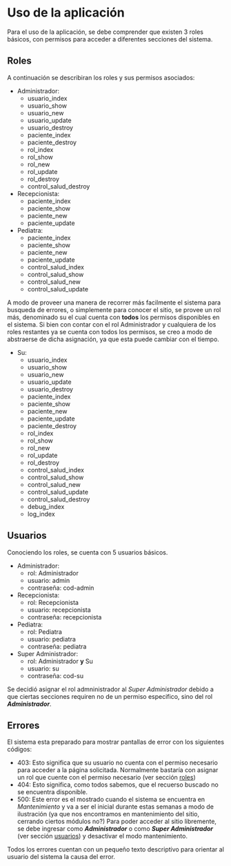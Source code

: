 # Uso de la aplicación

Para el uso de la aplicación, se debe comprender que existen 3 roles básicos, 
con permisos para acceder a diferentes secciones del sistema.

## Roles

A continuación se describiran los roles y sus permisos asociados:

- Administrador:
    - usuario_index
    - usuario_show
    - usuario_new
    - usuario_update
    - usuario_destroy
    - paciente_index
    - paciente_destroy
    - rol_index
    - rol_show
    - rol_new
    - rol_update
    - rol_destroy
    - control_salud_destroy
- Recepcionista:
    - paciente_index
    - paciente_show
    - paciente_new
    - paciente_update
- Pediatra:
    - paciente_index
    - paciente_show
    - paciente_new
    - paciente_update
    - control_salud_index
    - control_salud_show
    - control_salud_new
    - control_salud_update

A modo de proveer una manera de recorrer  más facilmente el sistema para busqueda
de errores, o simplemente para conocer el sitio, se provee un rol más, denominado su
el cual cuenta con **todos** los permisos disponibles en el sistema.
Si bien con contar con el rol Administrador y cualquiera de los roles restantes
ya se cuenta con todos los permisos, se creo a modo de abstraerse de dicha asignación,
ya que esta puede cambiar con el tiempo.

 - Su:
    - usuario_index
    - usuario_show
    - usuario_new
    - usuario_update
    - usuario_destroy
    - paciente_index
    - paciente_show
    - paciente_new
    - paciente_update
    - paciente_destroy
    - rol_index
    - rol_show
    - rol_new
    - rol_update
    - rol_destroy
    - control_salud_index
    - control_salud_show
    - control_salud_new
    - control_salud_update
    - control_salud_destroy
    - debug_index
    - log_index


## Usuarios

Conociendo los roles, se cuenta con 5 usuarios básicos.

- Administrador:
    - rol: Administrador
    - usuario: admin
    - contraseña: cod-admin
- Recepcionista:
    - rol: Recepcionista
    - usuario: recepcionista
    - contraseña: recepcionista
- Pediatra:
    - rol: Pediatra
    - usuario: pediatra
    - contraseña: pediatra
- Super Administrador:
    - rol: Administrador **y** Su
    - usuario: su
    - contraseña: cod-su

Se decidió asignar el rol admninistrador al _Super Administrador_ debido a que 
ciertas secciones requiren no de un permiso especifico, sino del rol **_Administrador_**.

## Errores

El sistema esta preparado para mostrar pantallas de error con los siguientes códigos:

- 403: Esto significa que su usuario no cuenta con el permiso necesario para acceder
a la página solicitada.
Normalmente bastaría con asignar un rol que cuente con el permiso necesario (ver
sección [roles](#roles))
- 404: Esto significa, como todos sabemos, que el recuerso buscado no se encuentra
disponible.
- 500: Este error es el mostrado cuando el sistema se encuentra en _Mantenimiento_
y va a ser el inicial durante estas semanas a modo de ilustración (ya que nos
encontramos en mantenimiento del sitio, cerrando ciertos módulos no?)
Para poder acceder al sitio libremente, se debe ingresar como **_Administrador_** 
o como **_Super Administrador_** (ver sección [usuarios](#usuarios)) y desactivar
el modo mantenimiento.

Todos los errores cuentan con un pequeño texto descriptivo para orientar al 
usuario del sistema la causa del error.